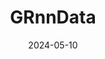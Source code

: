 ---
title: "GRnnData"
excerpt: "A dataset of GRNN models"
category: "PhD"
toc: true
date: 2024-05-10
tags:
 - PhD
 - Comp-Bio
header:
  teaser: "/assets/images/grnndata.png"
redirect_to: https://cantinilab.github.io/GRnnData/
---